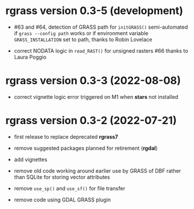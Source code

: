 # **rgrass** version 0.3-5 (development)

- #63 and #64, detection of GRASS path for `initGRASS()` semi-automated if `grass --config path` works or if environment variable `GRASS_INSTALLATION` set to path, thanks to Robin Lovelace

- correct NODATA logic in `read_RAST()` for unsigned rasters #66 thanks to Laura Poggio

# **rgrass** version 0.3-3 (2022-08-08)

- correct vignette logic error triggered on M1 when **stars** not installed

# **rgrass** version 0.3-2 (2022-07-21)

- first release to replace deprecated **rgrass7**

- remove suggested packages planned for retirement (**rgdal**)

- add vignettes

- remove old code working around earlier use by GRASS of DBF rather than SQLite for storing vector attributes

- remove `use_sp()` and `use_sf()` for file transfer

- remove code using GDAL GRASS plugin

